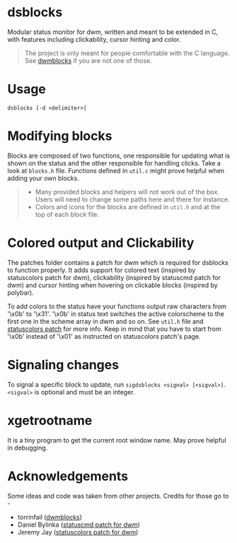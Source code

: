 # dsblocks

Modular status monitor for dwm, written and meant to be extended in C, with
features including clickability, cursor hinting and color.

> The project is only meant for people comfortable with the C language. See
> [dwmblocks](https://github.com/ashish-yadav11/dwmblocks) if you are not one
> of those.

# Usage

`dsblocks [-d <delimiter>]`

# Modifying blocks

Blocks are composed of two functions, one responsible for updating what is
shown on the status and the other responsible for handling clicks. Take a look
at `blocks.h` file. Functions defined in `util.c` might prove helpful when
adding your own blocks.

> * Many provided blocks and helpers will not work out of the box. Users will
>   need to change some paths here and there for instance.
> * Colors and icons for the blocks are defined in `util.h` and at the top of
>   each block file.

# Colored output and Clickability

The patches folder contains a patch for dwm which is required for dsblocks to
function properly. It adds support for colored text (inspired by statuscolors
patch for dwm), clickability (inspired by statuscmd patch for dwm) and cursor
hinting when hovering on clickable blocks (inspired by polybar).

To add colors to the status have your functions output raw characters from
'\x0b' to '\x31'. '\x0b' in status text switches the active colorscheme to the
first one in the scheme array in dwm and so on. See `util.h` file and
[statuscolors patch](https://dwm.suckless.org/patches/statuscolors/)
for more info. Keep in mind that you have to start from '\x0b' instead of '\x01'
as instructed on statuscolors patch's page.

# Signaling changes

To signal a specific block to update, run `sigdsblocks <signal> [<sigval>]`.
`<sigval>` is optional and must be an integer.

# xgetrootname

It is a tiny program to get the current root window name. May prove helpful in
debugging.

# Acknowledgements

Some ideas and code was taken from other projects. Credits for those go to -

* torrinfail ([dwmblocks](https://github.com/torrinfail/dwmblocks))
* Daniel Bylinka ([statuscmd patch for dwm](https://dwm.suckless.org/patches/statuscmd/))
* Jeremy Jay ([statuscolors patch for dwm](https://dwm.suckless.org/patches/statuscolors/))
